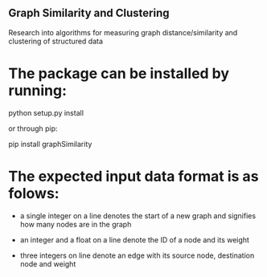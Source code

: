 ## Graph Similarity and Clustering

Research into algorithms for measuring graph distance/similarity and clustering of structured data


# The package can be installed by running:

python setup.py install

or through pip:

pip install graphSimilarity


# The expected input data format is as folows:

- a single integer on a line denotes the start of a new graph and signifies
how many nodes are in the graph

- an integer and a float on a line denote the ID of a node and its weight

- three integers on line denote an edge with its source node, destination node and weight
